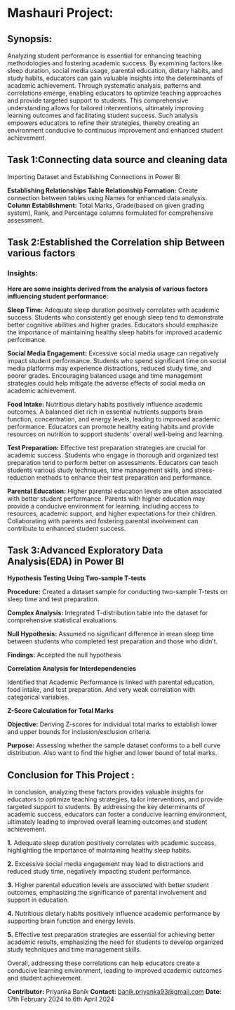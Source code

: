 # Mashauri Project:

## Synopsis:
Analyzing student performance is essential for enhancing teaching methodologies and fostering academic success. By examining factors like sleep duration, social media usage, parental education, dietary habits, and study habits, educators can gain valuable insights into the determinants of academic achievement. Through systematic analysis, patterns and correlations emerge, enabling educators to optimize teaching approaches and provide targeted support to students. This comprehensive understanding allows for tailored interventions, ultimately improving learning outcomes and facilitating student success. Such analysis empowers educators to refine their strategies, thereby creating an environment conducive to continuous improvement and enhanced student achievement.

## Task 1:Connecting data source and cleaning data
Importing Dataset and Establishing Connections in Power BI

**Establishing Relationships Table Relationship Formation:** Create connection between tables using Names for enhanced data analysis.
**Column Establishment:** Total Marks, Grade(based on given grading system), Rank, and Percentage columns formulated for comprehensive assessment.

## Task 2:Established the Correlation ship Between various factors

### Insights:
**Here are some insights derived from the analysis of various factors influencing student performance:**

**Sleep Time:**
Adequate sleep duration positively correlates with academic success.
Students who consistently get enough sleep tend to demonstrate better cognitive abilities and higher grades.
Educators should emphasize the importance of maintaining healthy sleep habits for improved academic performance.

**Social Media Engagement:**
Excessive social media usage can negatively impact student performance.
Students who spend significant time on social media platforms may experience distractions, reduced study time, and poorer grades.
Encouraging balanced usage and time management strategies could help mitigate the adverse effects of social media on academic achievement.

**Food Intake:**
Nutritious dietary habits positively influence academic outcomes.
A balanced diet rich in essential nutrients supports brain function, concentration, and energy levels, leading to improved academic performance.
Educators can promote healthy eating habits and provide resources on nutrition to support students' overall well-being and learning.

**Test Preparation:**
Effective test preparation strategies are crucial for academic success.
Students who engage in thorough and organized test preparation tend to perform better on assessments.
Educators can teach students various study techniques, time management skills, and stress-reduction methods to enhance their test preparation and performance.

**Parental Education:**
Higher parental education levels are often associated with better student performance.
Parents with higher education may provide a conducive environment for learning, including access to resources, academic support, and higher expectations for their children.
Collaborating with parents and fostering parental involvement can contribute to enhanced student success.

## Task 3:Advanced Exploratory Data Analysis(EDA) in Power BI

**Hypothesis Testing Using Two-sample T-tests**

**Procedure:** Created a dataset sample for conducting two-sample T-tests on sleep time and test preparation.

**Complex Analysis:** Integrated T-distribution table into the dataset for comprehensive statistical evaluations.

**Null Hypothesis:** Assumed no significant difference in mean sleep time between students who completed test preparation and those who didn’t.

**Findings:** Accepted the null hypothesis

**Correlation Analysis for Interdependencies**

Identified that Academic Performance is linked with parental education, food intake, and test preparation. And very weak correlation with categorical variables.

**Z-Score Calculation for Total Marks**

**Objective:** Deriving Z-scores for individual total marks to establish lower and upper bounds for inclusion/exclusion criteria.

**Purpose:** Assessing whether the sample dataset conforms to a bell curve distribution. Also want to find the higher and lower bound of total marks.

## Conclusion for This Project :

In conclusion, analyzing these factors provides valuable insights for educators to optimize teaching strategies, tailor interventions, and provide targeted support to students. By addressing the key determinants of academic success, educators can foster a conducive learning environment, ultimately leading to improved overall learning outcomes and student achievement.

**1.** Adequate sleep duration positively correlates with academic success, highlighting the importance of maintaining healthy sleep habits.

**2.** Excessive social media engagement may lead to distractions and reduced study time, negatively impacting student performance.

**3.** Higher parental education levels are associated with better student outcomes, emphasizing the significance of parental involvement and support in education.

**4.** Nutritious dietary habits positively influence academic performance by supporting brain function and energy levels.

**5.** Effective test preparation strategies are essential for achieving better academic results, emphasizing the need for students to develop organized study techniques and time management skills.

Overall, addressing these correlations can help educators create a conducive learning environment, leading to improved academic outcomes and student achievement.

**Contributor:** Priyanka Banik 
**Contact:** banik.priyanka93@gmail.com 
**Date:** 17th February 2024 to 6th April 2024
